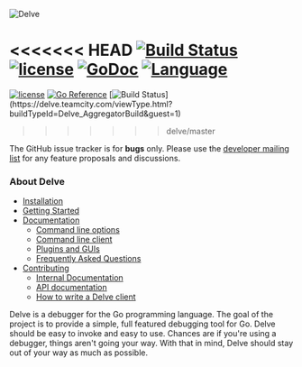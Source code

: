![Delve](https://raw.githubusercontent.com/go-delve/delve/master/assets/delve_horizontal.png)

<<<<<<< HEAD
[![Build Status](https://github.com/goplus/mod/actions/workflows/go.yml/badge.svg)](https://github.com/goplus/mod/actions/workflows/go.yml)
[![license](http://img.shields.io/badge/license-MIT-blue.svg)](https://raw.githubusercontent.com/go-delve/delve/master/LICENSE)
[![GoDoc](https://godoc.org/github.com/go-delve/delve?status.svg)](https://godoc.org/github.com/go-delve/delve)
[![Language](https://img.shields.io/badge/language-Go+-blue.svg)](https://github.com/goplus/gop)
=======
[![license](https://img.shields.io/badge/license-MIT-blue.svg)](https://raw.githubusercontent.com/go-delve/delve/master/LICENSE)
[![Go Reference](https://pkg.go.dev/badge/github.com/go-delve/delve.svg)](https://pkg.go.dev/github.com/go-delve/delve)
[![Build Status](https://delve.teamcity.com/app/rest/builds/buildType:(id:Delve_AggregatorBuild)/statusIcon.svg)](https://delve.teamcity.com/viewType.html?buildTypeId=Delve_AggregatorBuild&guest=1)
>>>>>>> delve/master

The GitHub issue tracker is for **bugs** only. Please use the [developer mailing list](https://groups.google.com/forum/#!forum/delve-dev) for any feature proposals and discussions.

### About Delve

- [Installation](Documentation/installation)
- [Getting Started](Documentation/cli/getting_started.md)
- [Documentation](Documentation)
  - [Command line options](Documentation/usage/dlv.md)
  - [Command line client](Documentation/cli/README.md)
  - [Plugins and GUIs](Documentation/EditorIntegration.md)
  - [Frequently Asked Questions](Documentation/faq.md)
- [Contributing](CONTRIBUTING.md)
  - [Internal Documentation](Documentation/internal)
  - [API documentation](Documentation/api)
  - [How to write a Delve client](Documentation/api/ClientHowto.md)

Delve is a debugger for the Go programming language. The goal of the project is to provide a simple, full featured debugging tool for Go. Delve should be easy to invoke and easy to use. Chances are if you're using a debugger, things aren't going your way. With that in mind, Delve should stay out of your way as much as possible.

